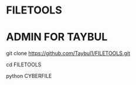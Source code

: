 # FILETOOLS
# ADMIN FOR TAYBUL


git clone https://github.com/Taybul1/FILETOOLS.git 

cd FILETOOLS

python CYBERFILE
